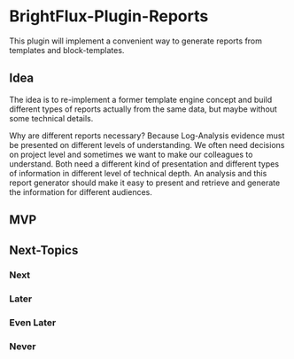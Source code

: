 # BrightFlux-Plugin-Reports 

This plugin will implement a convenient way to generate reports from templates
and block-templates. 

## Idea 

The idea is to re-implement a former template engine concept and build different
types of reports actually from the same data, but maybe without some technical
details.

Why are different reports necessary? Because Log-Analysis evidence must be
presented on different levels of understanding. We often need decisions on
project level and sometimes we want to make our colleagues to understand.
Both need a different kind of presentation and different types of information
in different level of technical depth. An analysis and this report generator 
should make it easy to present and retrieve and generate the information for
different audiences. 

## MVP


## Next-Topics

### Next

### Later

### Even Later

### Never
